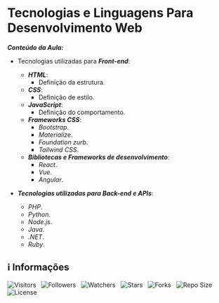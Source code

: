 <!-- Título -->
# Tecnologias e Linguagens Para Desenvolvimento Web

***Conteúdo da Aula:***

* Tecnologias utilizadas para ***Front-end***:
  * ***HTML***:
    * Definição da estrutura.
  * ***CSS***:
    * Definição de estilo.
  * ***JavaScript***:
    * Definição do comportamento.
  * ***Frameworks CSS***:
    * *Bootstrap*.
    * *Materialize*.
    * *Foundation zurb*.
    * *Tailwind CSS*.
  * ***Bibliotecas e Frameworks de desenvolvimento***:
    * *React*.
    * *Vue*.
    * *Angular*.

* ***Tecnologias utilizadas para Back-end e APIs***:
  * *PHP*.
  * *Python*.
  * *Node.js*.
  * *Java*.
  * *.NET*.
  * *Ruby*.

<!-- Informações -->
## &#8505; Informações

![Visitors](https://api.visitorbadge.io/api/visitors?path=Devsgeeknerd%2Fcla-tec-lin-par-des-web-apl-web-apl-arq-fun-bas&label=Visitantes&labelColor=%23700070&labelStyle=none&countColor=%23000fff&style=plastic&color=%23ffffff "Total de Visitantes")
&nbsp;
![Followers](https://img.shields.io/github/followers/Devsgeeknerd?style=p&label=Seguidores&labelColor=800080&color=000fff "Total de Seguidores")
&nbsp;
![Watchers](https://img.shields.io/github/watchers/Devsgeeknerd/cla-tec-lin-par-des-web-apl-web-apl-arq-fun-bas?style=p&label=Observadores&labelColor=800080&color=000fff "Total de Observadores")
&nbsp;
![Stars](https://img.shields.io/github/stars/Devsgeeknerd/cla-tec-lin-par-des-web-apl-web-apl-arq-fun-bas?style=p&label=Estrelas&labelColor=800080&color=000fff "Total de Estrelas")
&nbsp;
![Forks](https://img.shields.io/github/forks/Devsgeeknerd/cla-tec-lin-par-des-web-apl-web-apl-arq-fun-bas?style=p&label=Bifurcações&labelColor=800080&color=000fff "Total de Bifurcações")
&nbsp;
![Repo Size](https://img.shields.io/github/repo-size/Devsgeeknerd/cla-tec-lin-par-des-web-apl-web-apl-arq-fun-bas?style=p&label=Tamanho&labelColor=800080&color=000fff "Tamanho do Repositório")
&nbsp;
![License](https://img.shields.io/github/license/Devsgeeknerd/cla-tec-lin-par-des-web-apl-web-apl-arq-fun-bas?style=p&label=Licença&labelColor=800080&color=000fff "Licença do Repositório")
